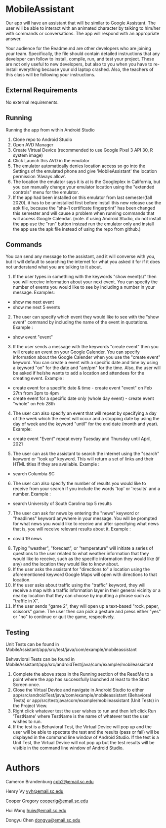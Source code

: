 # MobileAssistant

Our app will have an assistant that will be similar to Google Assistant. The user
will be able to interact with an animated character by talking to him/her with commands 
or conversations. The app will respond with an appropriate answer.

Your audience for the Readme.md are other developers who are joining your team.
Specifically, the file should contain detailed instructions that any developer
can follow to install, compile, run, and test your project. These are not only
useful to new developers, but also to you when you have to re-install everything
because your old laptop crashed. Also, the teachers of this class will be
following your instructions.

## External Requirements

No external requirements.

## Running

Running the app from within Android Studio
1. Clone repo to Android Studio
2. Open AVD Manager
3. Create Virtual Device (recommended to use Google Pixel 3 API 30, R system image)
4. Click Launch this AVD in the emulator
5. The emulator automatically denies location access so go into the Settings of the emulated phone and give 'MobileAssistant' the location permission 'Always allow'.
6. The location the emulator says it is at is the Googleplex in California, but you can manually change your emulator location using the "extended controls" menu for the emulator.
7. If the app had been installed on this emulator from last semester(fall 2020), it has to be uninstalled first before install this new release use the apk file, because the "sha-1 certificate fingerprint" has been changed this semester and will cause a problem when running commands that will access Google Calendar. (note. if using Android Studio, do not install the app use the "run" button instead run the emulator only and install the app use the apk file instead of using the repo from github.)

## Commands

You can send any message to the assistant, and it will converse with you, but it will default to searching the internet for what you asked it for if it does not understand what you are talking to it about. 

1. If the user types in something with the keywords "show event(s)" then you will receive information about your next event. You can specify the number of events you would like to see by including a number in your message. Examples:
* show me next event
* show me next 5 events
2. The user can specify which event they would like to see with the "show event" command by including the name of the event in quotations. Example :
* show event "event"
3. If the user sends a message with the keywords "create event" then you will create an event on your Google Calender. You can specify information about the Google Calender when you use the "create event" keyword. You can create a event with a specific date and time by using a keyword "on" for the date and "am/pm" for the time. Also, the user will be asked if he/she wants to add a location and attendees for the creating event. Example :
* create event for a specific date & time     -    create event "event" on Feb 27th from 3pm to 4pm   
* create event for a specific date only (whole day event)    - create event "whole" on Feb 28th
4. The user can also specify an event that will repeat by specifying a day of the week which the event will occur and a stopping date by using the day of week and the keyword "until" for the end date (month and year). Example:
* create event "Event" repeat every Tuesday and Thursday until April, 2021
5. The user can ask the assistant to search the internet using the "search" keyword or "look up" keyword. This will return a set of links and their HTML titles if they are available. Example :
* search Columbia SC
6. The user can also specify the number of results you would like to receive from your search if you include the words 'top' or 'results' and a number. Example :
* search University of South Carolina top 5 results
7. The user can ask for news by entering the "news" keyword or "headlines" keyword anywhere in your message. You will be prompted for what news you would like to receive and after specifying what news that is, you will receive relevant results about it. Example :
* covid 19 news
8. Typing "weather", "forecast", or "temperature" will initiate a series of questions to the user related to what weather information that they would like to receive, such as the specific information they would like (if any) and the location they would like to know about.
9. If the user asks the assistant for "directions to" a location using the aforementioned keyword Google Maps will open with directions to that location.
10. If the user asks about traffic using the "traffic" keyword, they will receive a map with a traffic information layer in their general vicinity or a nearby location that they can choose by inputting a phrase such as "traffic in X".
11. If the user sends "game 2", they will open up a text-based "rock, paper, scissors" game. The user then can pick a gesture and press either "yes" or "no" to continue or quit the game, respectively.

## Testing
Unit Tests can be found in MobileAssistant/app/src/test/java/com/example/mobileassistant

Behvavioral Tests can be found in MobileAssistant/app/src/androidTest/java/com/example/mobileassistant

1. Complete the above steps in the Running section of the ReadMe to a point where the app has successfully launched at least to the Start Screen once.
2. Close the Virtual Device and navigate in Android Studio to either app/src/androidTest/java/com/example/mobileassistant (Behavioral Tests) or app/src/test/java/com/example/mobileassistant (Unit Tests) in the Project View.
3. Right click whatever test the user wishes to run and then left click Run 'TestName' where TestName is the name of whatever test the user wishes to run.
4. If the test is a Behavioral Test, the Virtual Device will pop up and the user will be able to spectate the test and the results (pass or fail) will be displayed in the command line window of Android Studio. If the test is a Unit Test, the Virtual Device will not pop up but the test results will be visible in the command line window of Android Studio.

# Authors

Cameron Brandenburg cpb2@email.sc.edu

Henry Vy vyh@email.sc.edu

Cooper Gregory cooperlg@email.sc.edu

Hui Wang huiw@email.sc.edu

Dongyu Chen dongyu@email.sc.edu

